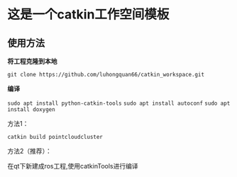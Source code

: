 # 这是一个catkin工作空间模板

## 使用方法

  **将工程克隆到本地**
 
  `git clone https://github.com/luhongquan66/catkin_workspace.git`

  **编译**
   
  `sudo apt install python-catkin-tools`
  `sudo apt install autoconf`
  `sudo apt install doxygen`
  
  方法1：  

  `catkin build pointcloudcluster`

  方法2（推荐）：
  
  在qt下新建成ros工程,使用catkinTools进行编译 
